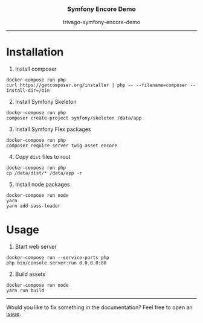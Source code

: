 <p align="center">
  <h3 align="center">Symfony Encore Demo</h3>
  <p align="center">trivago-symfony-encore-demo</p>

</p>

---

# Installation

1. Install  composer
```console
docker-compose run php
curl https://getcomposer.org/installer | php -- --filename=composer --install-dir=/bin
```

2. Install Symfony Skeleton
```console
docker-compose run php
composer create-project symfony/skeleton /data/app
```

3. Install Symfony Flex packages
```console
docker-compose run php
composer require server twig asset encore
```

4. Copy `dist` files to root
```console
docker-compose run php
cp /data/dist/* /data/app -r
```

5. Install node packages
```console
docker-compose run node
yarn
yarn add sass-loader
```

# Usage

1. Start web server
```console
docker-compose run --service-ports php
php bin/console server:run 0.0.0.0:80
```

2. Build assets
```console
docker-compose run node
yarn run build
```


---

Would you like to fix something in the documentation? Feel free to open an [issue](https://github.com/sveneisenschmidt/trivago-symfony-encore-demo/issues).